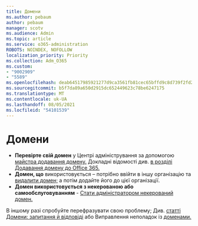 ```yaml
---
title: Домени
ms.author: pebaum
author: pebaum
manager: scotv
ms.audience: Admin
ms.topic: article
ms.service: o365-administration
ROBOTS: NOINDEX, NOFOLLOW
localization_priority: Priority
ms.collection: Adm_O365
ms.custom:
- "9002909"
- "5589"
ms.openlocfilehash: deab64517985921277d9ca3561fb81cec65bffd9c8d739f2fd2f891f1b35b381
ms.sourcegitcommit: b5f7da89a650d2915dc652449623c78be6247175
ms.translationtype: MT
ms.contentlocale: uk-UA
ms.lasthandoff: 08/05/2021
ms.locfileid: "54101539"
---
```

# <a name="domains"></a>Домени

- **Перевірте свій домен** у Центрі адміністрування за допомогою [майстра додавання домену.](https://admin.microsoft.com/Adminportal#/Domains/Wizard) Докладні відомості див. [в розділі Додавання домену до Office 365.](https://docs.microsoft.com/microsoft-365/admin/setup/add-domain?view=o365-worldwide)
- **Домен, що** використовується – потрібно ввійти в іншу організацію та [видалити домен;](https://docs.microsoft.com/microsoft-365/admin/get-help-with-domains/remove-a-domain?view=o365-worldwide) а потім додайте його до цієї організації.
- **Домен використовується з некерованою або самообслуговуванням**  -  [Стати адміністратором некерований домен.](https://docs.microsoft.com/azure/active-directory/users-groups-roles/domains-admin-takeover)

В іншому разі спробуйте перефразувати свою проблему; Див. [статті Домени: запитання й відповіді](https://docs.microsoft.com/microsoft-365/admin/setup/domains-faq?view=o365-worldwide) або Виправлення неполадок із [доменами.](https://docs.microsoft.com/microsoft-365/admin/get-help-with-domains/find-and-fix-issues?view=o365-worldwide)
